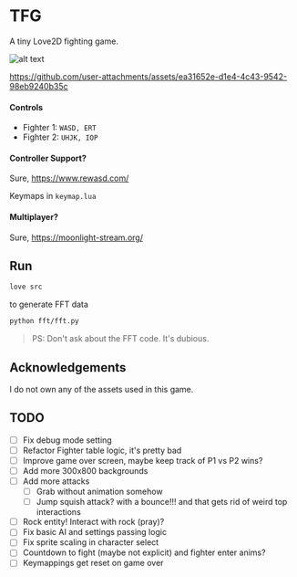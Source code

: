 # TFG

A tiny Love2D fighting game.

![alt text](.github/image_menu.png)

https://github.com/user-attachments/assets/ea31652e-d1e4-4c43-9542-98eb9240b35c




#### Controls

- Fighter 1: `WASD, ERT`
- Fighter 2: `UHJK, IOP`

#### Controller Support?

Sure, https://www.rewasd.com/

Keymaps in `keymap.lua`

#### Multiplayer?

Sure, https://moonlight-stream.org/

## Run

```sh
love src
```

to generate FFT data

```sh
python fft/fft.py
```

> PS: Don't ask about the FFT code. It's dubious.

## Acknowledgements

I do not own any of the assets used in this game.

## TODO

- [ ] Fix debug mode setting
- [ ] Refactor Fighter table logic, it's pretty bad
- [ ] Improve game over screen, maybe keep track of P1 vs P2 wins?
- [ ] Add more 300x800 backgrounds
- [ ] Add more attacks
  - [ ] Grab without animation somehow
  - [ ] Jump squish attack? with a bounce!!! and that gets rid of weird top interactions
- [ ] Rock entity! Interact with rock (pray)?
- [ ] Fix basic AI and settings passing logic
- [ ] Fix sprite scaling in character select
- [ ] Countdown to fight (maybe not explicit) and fighter enter anims?
- [ ] Keymappings get reset on game over
